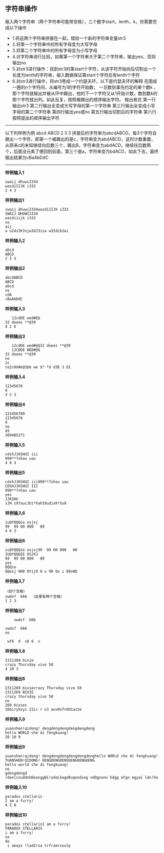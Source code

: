 ## 字符串操作
输入两个字符串（两个字符串可能带空格），三个数字start，lenth，k，你需要完成以下操作
- 1.将这两个字符串拼接在一起，赋给一个新的字符串变量str3
- 2.将第一个字符串中的所有字母变为大写字母
- 3.将第二个字符串中的所有字母变为小写字母
- 4.对字符串进行比较，如果第一个字符串大于第二个字符串，输出yes，否则输出no
- 5.对str3进行操作：找到str3的第start个字符，从该字符开始向后切割出一个长度为lenth的字符串，输入数据保证第start个字符后有lenth个字符
- 6.对str3进行操作，将str3卷成一个约瑟夫环，以下是约瑟夫环的解释
在围成一圈的n个字符间，从编号为1的字符开始数， 一旦数到事先约定的某个数k ， 那个字符就输出并被从环中踢出，他的下一个字符又从1开始计数，数到数k的那个字符就出列。如此反复，按照被踢出的顺序输出字符。
输出格式
第一行输出str3
第二行输出全变成大写字母的第一个字符串
第三行输出全变成小写字母的第二个字符串
第四行输出yes或no
第五行输出切割后的字符串
第六行按照提出的顺序输出字符
---

以下列样例为例
abcd
ABCD
2 3 3
拼接后的字符串为abcdABCD，每3个字符会踢出一个字符，即第一个被踢出的是c，字符串变为abdABCD，这时计数重置，从原来c的未知继续向后数三个，踢出B，字符串变为abdACD，继续往后数两个，后面没元素了便回到前面，第三个是a，字符串变为bdACD，如此下去，最终输出结果为cBaAbDdC

---
**样例输入1**
```
swaij dhuwi2334
wasdiIIJK i332
2 4 3
```
**样例输出1**
```
swaij dhuwi2334wasdiIIJK i332
SWAIJ DHUWI2334
wasdiiijk i332
no
aij
a u24sIK3sjw3dJ3iia w3Idih2wi
```
**样例输入2**
```
abcd
ABCD
2 3 3
```
**样例输出2**
```
abcdABCD
ABCD
abcd
no
cdA
cBaAbDdC
```
**样例输入3**
```
   12cdDE wed#@$
32 deees **@39
4 2 6
```
**样例输出3**
```
   12cdDE wed#@$32 deees **@39
   12CDDE WED#@$
32 deees **@39
no
2c
ce2s9d#e@2@e we $* *d d3E 3 D1
```
**样例输入4**
```
12345678
9
3 2 3
```
**样例输出4**
```
123456789
12345678
9
no
45
369485271
```
**样例输入5**
```
cdshJJKSHUI iii
999**7xhau uau
4 6 3
```
**样例输出5**
```
cdshJJKSHUI iii999**7xhau uau
CDSHJJKSHUI III
999**7xhau uau
yes
JJKSHU
sJH i97aucJUi*hahI9udixK*Su9
```
**样例输入6**
```
iuQYQQQie osjxj
99  99 00 000   00
4 6 3
```
**样例输出6**
```
iuQYQQQie osjxj99  99 00 000   00
IUQYQQQIE OSJXJ
99  99 00 000   00
yes
QQQie
QQesj 900 0Yij9 0 u 90 Qx i 09o0Q
```
**样例输入7**
```
（四个空格）
swdxf  666  （这里有两个空格）
1 2 3
```
**样例输出7**
```
    swdxf  666

swdxf  666
no

 wf6  d  s6 6  x
```
**样例输入8**
```
2311269 bixie
crazy Thursday vivo 50
4 10 3
```
**样例输出8**
```
2311269 bixiecrazy Thursday vivo 50
2311269 BIXIE
crazy thursday vivo 50
no
269 bixiec
16biryhsyi 22ic r o3 auv0xTv9d1az5e
```
**样例输入9**
```
yuanshen!qidong! dengdengdengdengdengdeng
hello WORLD che di fengkuang!
20 10 9
```
**样例输出9**
```
yuanshen!qidong! dengdengdengdengdengdenghello WORLD che di fengkuang!
YUANSHEN!QIDONG! DENGDENGDENGDENGDENGDENG
hello world che di fengkuang!
no
gdengdengd
!denlcnuddnhDeanggWi!odeLkegeRuqnedseg ndOgnonn hdgg efgn egyai ldn!he
```
**样例输入10**
```
paradox stellaris
I am a furry!
4 2 8
```
**样例输出10**
```
paradox stellarisI am a furry!
PARADOX STELLARIS
i am a furry!
no
do
 i aeays !ladIrsa trframrxoulp
```
